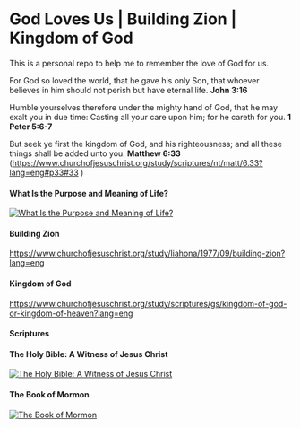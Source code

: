 # God Loves Us | Building Zion | Kingdom of God

This is a personal repo to help me to remember the love of God for us. 

For God so loved the world, that he gave his only Son, that whoever believes in him should not perish but have eternal life.
<b>John 3:16</b>
 
Humble yourselves therefore under the mighty hand of God, that he may exalt you in due time:
Casting all your care upon him; for he careth for you.
<b>1 Peter 5:6-7</b>

But seek ye first the kingdom of God, and his righteousness; and all these things shall be added unto you.
<b>Matthew 6:33</b> (https://www.churchofjesuschrist.org/study/scriptures/nt/matt/6.33?lang=eng#p33#33 )

#### What Is the Purpose and Meaning of Life?
[![What Is the Purpose and Meaning of Life?](http://img.youtube.com/vi/t9iYqKk00Bc/0.jpg)](https://www.youtube.com/embed/t9iYqKk00Bc
 "What Is the Purpose and Meaning of Life?")

#### Building Zion
https://www.churchofjesuschrist.org/study/liahona/1977/09/building-zion?lang=eng

#### Kingdom of God
https://www.churchofjesuschrist.org/study/scriptures/gs/kingdom-of-god-or-kingdom-of-heaven?lang=eng

#### Scriptures

#### The Holy Bible: A Witness of Jesus Christ
[![The Holy Bible: A Witness of Jesus Christ](http://img.youtube.com/vi/GtYpkAQGRkU/0.jpg)](https://www.youtube.com/embed/GtYpkAQGRkU
 "The Holy Bible: A Witness of Jesus Christ")

#### The Book of Mormon 
[![The Book of Mormon](http://img.youtube.com/vi/nyV61Hh9KdA/0.jpg)](https://www.youtube.com/embed/nyV61Hh9KdA
 "The Book of Mormon")
